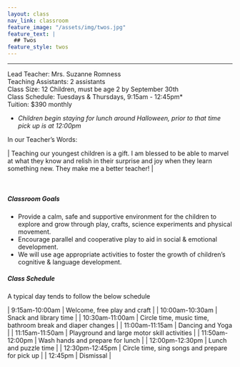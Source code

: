 ```yaml
---
layout: class
nav_link: classroom
feature_image: "/assets/img/twos.jpg"
feature_text: |
  ## Twos
feature_style: twos
---
```


---

Lead Teacher: Mrs. Suzanne Romness <br/>
Teaching Assistants: 2 assistants <br/>
Class Size: 12 Children, must be age 2 by September 30th <br/>
Class Schedule: Tuesdays & Thursdays, 9:15am - 12:45pm* <br/>
Tuition: $390 monthly

* *Children begin staying for lunch around Halloween, prior to that time pick up is at 12:00pm*

In our Teacher’s Words:

| Teaching our youngest children is a gift.  I am blessed to be able to marvel at what they know and relish in their surprise and joy when they learn something new.  They make me a better teacher! |

<br/>

##### Classroom Goals

* Provide a calm, safe and supportive environment for the children to explore and grow through play, crafts, science experiments and physical movement.
* Encourage parallel and cooperative play to aid in social & emotional development.
* We will use age appropriate activities to foster the growth of children’s cognitive & language development.

##### Class Schedule

A typical day tends to follow the below schedule

| 9:15am-10:00am | Welcome, free play and craft |
| 10:00am-10:30am | Snack and library time |
| 10:30am-11:00am | Circle time, music time, bathroom break and diaper changes |
| 11:00am-11:15am | Dancing and Yoga |
| 11:15am-11:50am | Playground and large motor skill activities |
| 11:50am-12:00pm | Wash hands and prepare for lunch |
| 12:00pm-12:30pm | Lunch and puzzle time |
| 12:30pm-12:45pm | Circle time, sing songs and prepare for pick up |
| 12:45pm | Dismissal |
